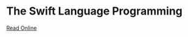 # The Swift Language Programming

[Read Online](http://gitbook.io/read/book/leewong_s/swift_programming_language_chinese_translation)

